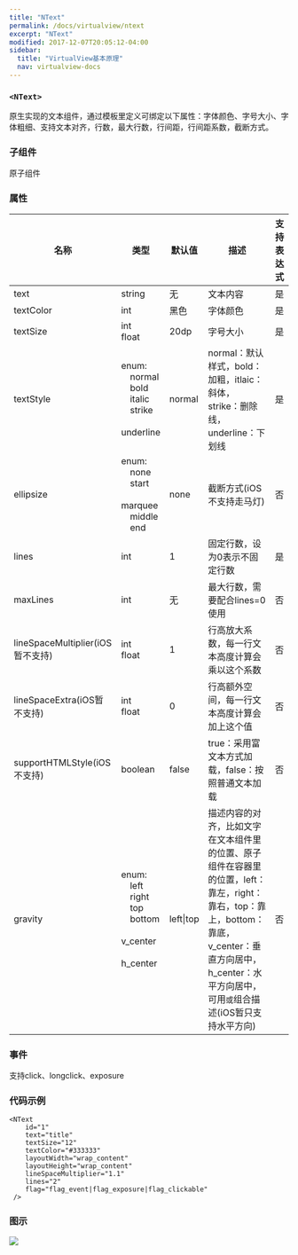 ```yaml
---
title: "NText"
permalink: /docs/virtualview/ntext
excerpt: "NText"
modified: 2017-12-07T20:05:12-04:00
sidebar:
  title: "VirtualView基本原理"
  nav: virtualview-docs
---
```


### `<NText>`

原生实现的文本组件，通过模板里定义可绑定以下属性：字体颜色、字号大小、字体粗细、支持文本对齐，行数，最大行数，行间距，行间距系数，截断方式。

### 子组件
原子组件

### 属性

|名称|类型|默认值|描述|支持表达式|
|---|---|---|---|---|
|text|string|无|文本内容|是|
|textColor|int|黑色|字体颜色|是|
|textSize|int<br/>float|20dp|字号大小|是|
|textStyle|enum:<br/>&ensp;&ensp;normal<br/>&ensp;&ensp;bold<br/>&ensp;&ensp;italic<br/>&ensp;&ensp;strike<br/>&ensp;&ensp;underline|normal|normal：默认样式，bold：加粗，itlaic：斜体，strike：删除线，underline：下划线|是|
|ellipsize|enum:<br/>&ensp;&ensp;none<br/>&ensp;&ensp;start<br/>&ensp;&ensp;marquee<br/>&ensp;&ensp;middle<br/>&ensp;&ensp;end|none|截断方式(iOS不支持走马灯)|否|
|lines|int|1|固定行数，设为0表示不固定行数|是|
|maxLines|int|无|最大行数，需要配合lines=0使用|否|
|lineSpaceMultiplier(iOS暂不支持)|int<br/>float|1|行高放大系数，每一行文本高度计算会乘以这个系数|否|
|lineSpaceExtra(iOS暂不支持)|int<br/>float|0|行高额外空间，每一行文本高度计算会加上这个值|否|
|supportHTMLStyle(iOS不支持)|boolean|false|true：采用富文本方式加载，false：按照普通文本加载|否|
|gravity|enum:<br/>&ensp;&ensp;left<br/>&ensp;&ensp;right<br/>&ensp;&ensp;top<br/>&ensp;&ensp;bottom<br/>&ensp;&ensp;v_center<br/>&ensp;&ensp;h_center|left\|top|描述内容的对齐，比如文字在文本组件里的位置、原子组件在容器里的位置，left：靠左，right：靠右，top：靠上，bottom：靠底，v_center：垂直方向居中，h_center：水平方向居中，可用`或`组合描述(iOS暂只支持水平方向)|否|

### 事件

支持click、longclick、exposure

### 代码示例

```
<NText
    id="1"
    text="title"
    textSize="12"
    textColor="#333333"
    layoutWidth="wrap_content"
    layoutHeight="wrap_content"
    lineSpaceMultiplier="1.1"
    lines="2"
    flag="flag_event|flag_exposure|flag_clickable"
 />
```

### 图示

![](https://gw.alicdn.com/tfs/TB15tfofiqAXuNjy1XdXXaYcVXa-270-480.png)

